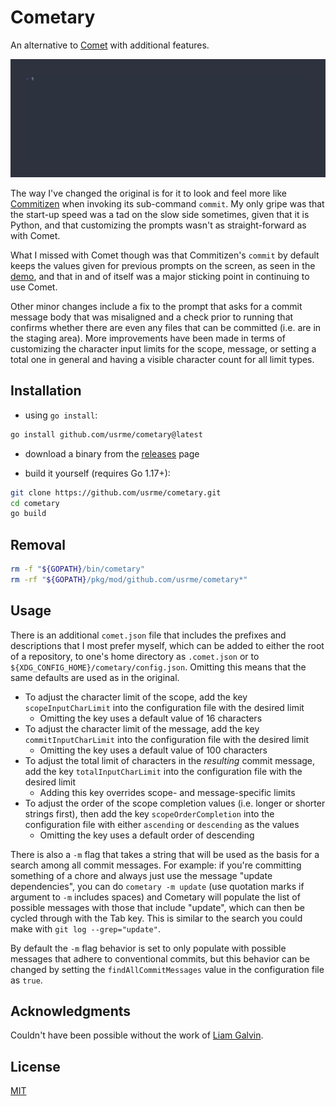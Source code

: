# Cometary

An alternative to [Comet](https://github.com/liamg/comet) with additional features.

![Cometary - animated GIF demo](examples/demo.gif)

The way I've changed the original is for it to look and feel more like [Commitizen](https://github.com/commitizen-tools/commitizen) when invoking its sub-command `commit`. My only gripe was that the start-up speed was a tad on the slow side sometimes, given that it is Python, and that customizing the prompts wasn't as straight-forward as with Comet.

What I missed with Comet though was that Commitizen's `commit` by default keeps the values given for previous prompts on the screen, as seen in the [demo](https://github.com/commitizen-tools/commitizen/raw/master/docs/images/demo.gif), and that in and of itself was a major sticking point in continuing to use Comet.

Other minor changes include a fix to the prompt that asks for a commit message body that was misaligned and a check prior to running that confirms whether there are even any files that can be committed (i.e. are in the staging area). More improvements have been made in terms of customizing the character input limits for the scope, message, or setting a total one in general and having a visible character count for all limit types.

## Installation

- using `go install`:

```bash
go install github.com/usrme/cometary@latest
```

- download a binary from the [releases](https://github.com/usrme/cometary/releases) page

- build it yourself (requires Go 1.17+):

```bash
git clone https://github.com/usrme/cometary.git
cd cometary
go build
```

## Removal

```bash
rm -f "${GOPATH}/bin/cometary"
rm -rf "${GOPATH}/pkg/mod/github.com/usrme/cometary*"
```

## Usage

There is an additional `comet.json` file that includes the prefixes and descriptions that I most prefer myself, which can be added to either the root of a repository, to one's home directory as `.comet.json` or to `${XDG_CONFIG_HOME}/cometary/config.json`. Omitting this means that the same defaults are used as in the original.

- To adjust the character limit of the scope, add the key `scopeInputCharLimit` into the configuration file with the desired limit
  - Omitting the key uses a default value of 16 characters
- To adjust the character limit of the message, add the key `commitInputCharLimit` into the configuration file with the desired limit
  - Omitting the key uses a default value of 100 characters
- To adjust the total limit of characters in the *resulting* commit message, add the key `totalInputCharLimit` into the configuration file with the desired limit
  - Adding this key overrides scope- and message-specific limits
- To adjust the order of the scope completion values (i.e. longer or shorter strings first), then add the key `scopeOrderCompletion` into the configuration file with either `ascending` or `descending` as the values
  - Omitting the key uses a default order of descending

There is also a `-m` flag that takes a string that will be used as the basis for a search among all commit messages. For example: if you're committing something of a chore and always just use the message "update dependencies", you can do `cometary -m update` (use quotation marks if argument to `-m` includes spaces) and Cometary will populate the list of possible messages with those that include "update", which can then be cycled through with the Tab key. This is similar to the search you could make with `git log --grep="update"`.

By default the `-m` flag behavior is set to only populate with possible messages that adhere to conventional commits, but this behavior can be changed by setting the `findAllCommitMessages` value in the configuration file as `true`.

## Acknowledgments

Couldn't have been possible without the work of [Liam Galvin](https://github.com/liamg).

## License

[MIT](/LICENSE)
